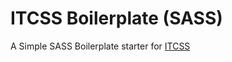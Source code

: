 # ITCSS Boilerplate (SASS)
A Simple SASS Boilerplate starter for [ITCSS](https://www.xfive.co/blog/itcss-scalable-maintainable-css-architecture/)
